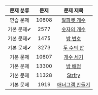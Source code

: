 | 문제 분류 | 문제 | 문제 제목 |
| :--: | :--: | :--: |
| 연습 문제 | 10808 | [알파벳 개수](https://www.acmicpc.net/problem/10808) | 
| 기본 문제✔ | 2577 | [숫자의 개수](https://www.acmicpc.net/problem/2577) | 
| 기본 문제✔ | 1475 | [방 번호](https://www.acmicpc.net/problem/1475) | 
| 기본 문제✔ | 3273 | [두 수의 합](https://www.acmicpc.net/problem/3273) | 
| 기본 문제 | 10807 | [개수 세기](https://www.acmicpc.net/problem/10807) |
| 기본 문제 | 13300 | [방 배정](https://www.acmicpc.net/problem/13300) | 
| 기본 문제 | 11328 | [Strfry](https://www.acmicpc.net/problem/11328) | 
| 기본 문제 | 1919 | [애너그램 만들기](https://www.acmicpc.net/problem/1919) | 

